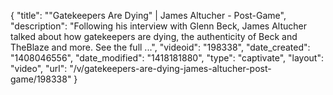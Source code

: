 {
    "title": "\"Gatekeepers Are Dying\" | James Altucher - Post-Game",
    "description": "Following his interview with Glenn Beck, James Altucher talked about how gatekeepers are dying, the authenticity of Beck and TheBlaze and more. See the full ...",
    "videoid": "198338",
    "date_created": "1408046556",
    "date_modified": "1418181880",
    "type": "captivate",
    "layout": "video",
    "url": "\/v\/gatekeepers-are-dying-james-altucher-post-game\/198338"
}